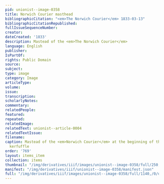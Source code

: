 ```yaml
---
pid: unionist--image-0358
title: Norwich Courier masthead
bibliographicCitation: "<em>The Norwich Courier</em> 1833-03-13"
bibliographicCitationRepublished: 
fullIssueSequenceNumber: 
creator: 
dateCreated: '1833'
description: Mastead of the <em>The Norwich Courier</em>
language: English
publisher: 
IsPartOf: 
rights: Public Domain
source: 
subject: 
type: image
category: Image
articleType: 
volume: 
issue: 
transcription: 
scholarlyNotes: 
commentary: 
relatedPeople: 
featured: 
repeated: 
relatedImage: 
relatedText: unionist--article-0004
relatedTextIssue: 
filename: 
caption: Mastead of the <em>Norwich Courier</em> at the beginning of the Canterbury
  kerfuffle
order: '769'
layout: items_item
collection: items
thumbnail: "/img/derivatives/iiif/images/unionist--image-0358/full/250,/0/default.jpg"
manifest: "/img/derivatives/iiif/unionist--image-0358/manifest.json"
full: "/img/derivatives/iiif/images/unionist--image-0358/full/1140,/0/default.jpg"
---
```

